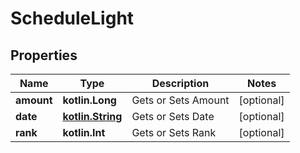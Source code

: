 
# ScheduleLight

## Properties
Name | Type | Description | Notes
------------ | ------------- | ------------- | -------------
**amount** | **kotlin.Long** | Gets or Sets Amount |  [optional]
**date** | [**kotlin.String**](kotlin.String.md) | Gets or Sets Date |  [optional]
**rank** | **kotlin.Int** | Gets or Sets Rank |  [optional]



